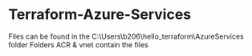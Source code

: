 # Terraform-Azure-Services

Files can be found in the C:\Users\b206\hello_terraform\AzureServices folder
Folders ACR & vnet contain the files
